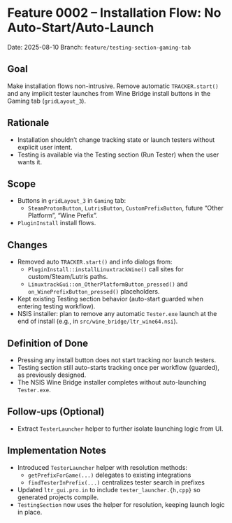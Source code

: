 # Feature 0002 – Installation Flow: No Auto-Start/Auto-Launch

Date: 2025-08-10
Branch: `feature/testing-section-gaming-tab`

## Goal
Make installation flows non-intrusive. Remove automatic `TRACKER.start()` and any implicit tester launches from Wine Bridge install buttons in the Gaming tab (`gridLayout_3`).

## Rationale
- Installation shouldn’t change tracking state or launch testers without explicit user intent.
- Testing is available via the Testing section (Run Tester) when the user wants it.

## Scope
- Buttons in `gridLayout_3` in `Gaming` tab:
  - `SteamProtonButton`, `LutrisButton`, `CustomPrefixButton`, future “Other Platform”, “Wine Prefix”.
- `PluginInstall` install flows.

## Changes
- Removed auto `TRACKER.start()` and info dialogs from:
  - `PluginInstall::installLinuxtrackWine()` call sites for custom/Steam/Lutris paths.
  - `LinuxtrackGui::on_OtherPlatformButton_pressed()` and `on_WinePrefixButton_pressed()` placeholders.
- Kept existing Testing section behavior (auto-start guarded when entering testing workflow).
- NSIS installer: plan to remove any automatic `Tester.exe` launch at the end of install (e.g., in `src/wine_bridge/ltr_wine64.nsi`).

## Definition of Done
- Pressing any install button does not start tracking nor launch testers.
- Testing section still auto-starts tracking once per workflow (guarded), as previously designed.
- The NSIS Wine Bridge installer completes without auto-launching `Tester.exe`.

## Follow-ups (Optional)
- Extract `TesterLauncher` helper to further isolate launching logic from UI.

## Implementation Notes
- Introduced `TesterLauncher` helper with resolution methods:
  - `getPrefixForGame(...)` delegates to existing integrations
  - `findTesterInPrefix(...)` centralizes tester search in prefixes
- Updated `ltr_gui.pro.in` to include `tester_launcher.{h,cpp}` so generated projects compile.
- `TestingSection` now uses the helper for resolution, keeping launch logic in place.

